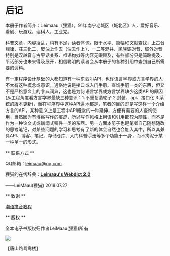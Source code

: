 # 后记

本册子作者简介：Leimaau（狸猫），91年南宁老城区（城北区）人，爱好音乐、看剧、玩游戏，理科人，工业党。

科普文章，内容凌乱，稍有不足，读者体谅。限于水平、篇幅和文献查找，上古音规律、莊三化二、反浊上作去（浊去作上）、一二等混并、民族语对音、域外对音特别是汉越音与古平话关系、祖语构拟等内容无暇顾及，有些部分只是简略提及，平话部分也未来得及展开，相信聪明的读者会从本册子的各种引用中查到自己所需要的资料。

有一定程序设计基础的人都知道有一种东西叫API，也许语言学界或方言学界的人不太有这种概念或意识，通俗地说是接口或入门手册、查询手册一类的东西，但又不是严格意义上的字典词典，这也是为何语言学界或方言学界缺少这类API的原因(从工程角度看方言学界最缺三种意识：1.不重复造轮子 2.封装、api、接口化 3.系统的版本更新)，而在程序界中这种API遍地都是，笔者的目的即是写这样一个介绍方言的API，某种意义上是工程中API概念的一种延伸，方便有需要的人查询使用，当然因为有博客写作的痕迹，所以写作风格上用语和引用都较为随性，而不是作为一种论文式或新闻式稿件一类的东西。另一方面本册子也是笔者自己随想随改的思考笔记，对某些问题的学习和思考有了新的体会自然也会加入其中，所以其兼具API、博客、笔记、存储仓库、入门科普手册等多个功能于一身，而不拘泥于某一种单一的形式。

** 联系方式 **

QQ邮箱：leimaau@qq.com

狸猫的在线辞典：[**Leimaau's Webdict 2.0**](https://leimaau.github.io/leimaau-webdict2/)

——LeiMaau(狸猫) 2018.07.27

** 致谢 **

[潮语拼音教程](https://kahaani.github.io/gatian/index.html)

** 版权 **

全本电子书版权归作者LeiMaau(狸猫)所有

![](http://wx4.sinaimg.cn/mw690/007k96OPly4fy9jedl7l4j30u00u0tf9.jpg)

【唐山路鸳鸯楼】
